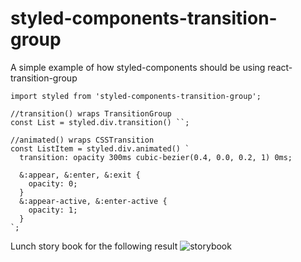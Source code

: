 # styled-components-transition-group
A simple example of how styled-components should be using react-transition-group

```
import styled from 'styled-components-transition-group';

//transition() wraps TransitionGroup
const List = styled.div.transition() ``;

//animated() wraps CSSTransition
const ListItem = styled.div.animated() `
  transition: opacity 300ms cubic-bezier(0.4, 0.0, 0.2, 1) 0ms;

  &:appear, &:enter, &:exit {
    opacity: 0;
  }
  &:appear-active, &:enter-active {
    opacity: 1;
  }
`;
```

Lunch story book for the following result
![storybook](https://user-images.githubusercontent.com/798804/28619716-1e739c46-71e0-11e7-97b7-cfab48a1339b.gif)
